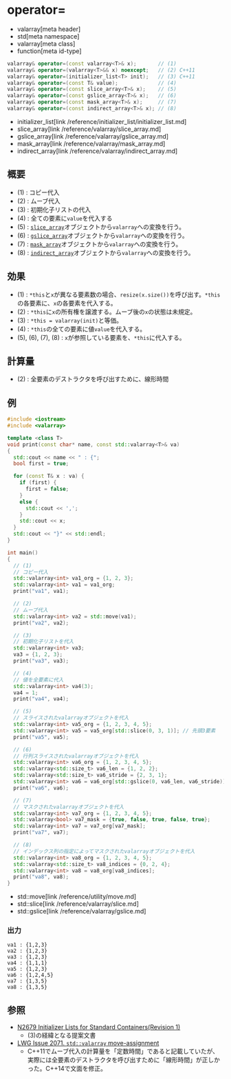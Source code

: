 # operator=
* valarray[meta header]
* std[meta namespace]
* valarray[meta class]
* function[meta id-type]

```cpp
valarray& operator=(const valarray<T>& x);       // (1)
valarray& operator=(valarray<T>&& x) noexcept;   // (2) C++11
valarray& operator=(initializer_list<T> init);   // (3) C++11
valarray& operator=(const T& value);             // (4)
valarray& operator=(const slice_array<T>& x);    // (5)
valarray& operator=(const gslice_array<T>& x);   // (6)
valarray& operator=(const mask_array<T>& x);     // (7)
valarray& operator=(const indirect_array<T>& x); // (8)
```
* initializer_list[link /reference/initializer_list/initializer_list.md]
* slice_array[link /reference/valarray/slice_array.md]
* gslice_array[link /reference/valarray/gslice_array.md]
* mask_array[link /reference/valarray/mask_array.md]
* indirect_array[link /reference/valarray/indirect_array.md]

## 概要
- (1) : コピー代入
- (2) : ムーブ代入
- (3) : 初期化子リストの代入
- (4) : 全ての要素に`value`を代入する
- (5) : [`slice_array`](/reference/valarray/slice_array.md)オブジェクトから`valarray`への変換を行う。
- (6) : [`gslice_array`](/reference/valarray/gslice_array.md)オブジェクトから`valarray`への変換を行う。
- (7) : [`mask_array`](/reference/valarray/mask_array.md)オブジェクトから`valarray`への変換を行う。
- (8) : [`indirect_array`](/reference/valarray/indirect_array.md)オブジェクトから`valarray`への変換を行う。



## 効果
- (1) : `*this`と`x`が異なる要素数の場合、`resize(x.size())`を呼び出す。`*this`の各要素に、`x`の各要素を代入する。
- (2) : `*this`に`x`の所有権を譲渡する。ムーブ後の`x`の状態は未規定。
- (3) : `*this = valarray(init)`と等価。
- (4) : `*this`の全ての要素に値`value`を代入する。
- (5), (6), (7), (8) : `x`が参照している要素を、`*this`に代入する。


## 計算量
- (2) : 全要素のデストラクタを呼び出すために、線形時間


## 例
```cpp example
#include <iostream>
#include <valarray>

template <class T>
void print(const char* name, const std::valarray<T>& va)
{
  std::cout << name << " : {";
  bool first = true;

  for (const T& x : va) {
    if (first) {
      first = false;
    }
    else {
      std::cout << ',';
    }
    std::cout << x;
  }
  std::cout << "}" << std::endl;
}

int main()
{
  // (1)
  // コピー代入
  std::valarray<int> va1_org = {1, 2, 3};
  std::valarray<int> va1 = va1_org;
  print("va1", va1);

  // (2)
  // ムーブ代入
  std::valarray<int> va2 = std::move(va1);
  print("va2", va2);

  // (3)
  // 初期化子リストを代入
  std::valarray<int> va3;
  va3 = {1, 2, 3};
  print("va3", va3);

  // (4)
  // 値を全要素に代入
  std::valarray<int> va4(3);
  va4 = 1;
  print("va4", va4);

  // (5)
  // スライスされたvalarrayオブジェクトを代入
  std::valarray<int> va5_org = {1, 2, 3, 4, 5};
  std::valarray<int> va5 = va5_org[std::slice(0, 3, 1)]; // 先頭3要素
  print("va5", va5);

  // (6)
  // 行列スライスされたvalarrayオブジェクトを代入
  std::valarray<int> va6_org = {1, 2, 3, 4, 5};
  std::valarray<std::size_t> va6_len = {1, 2, 2};
  std::valarray<std::size_t> va6_stride = {2, 3, 1};
  std::valarray<int> va6 = va6_org[std::gslice(0, va6_len, va6_stride)];
  print("va6", va6);

  // (7)
  // マスクされたvalarrayオブジェクトを代入
  std::valarray<int> va7_org = {1, 2, 3, 4, 5};
  std::valarray<bool> va7_mask = {true, false, true, false, true};
  std::valarray<int> va7 = va7_org[va7_mask];
  print("va7", va7);

  // (8)
  // インデックス列の指定によってマスクされたvalarrayオブジェクトを代入
  std::valarray<int> va8_org = {1, 2, 3, 4, 5};
  std::valarray<std::size_t> va8_indices = {0, 2, 4};
  std::valarray<int> va8 = va8_org[va8_indices];
  print("va8", va8);
}
```
* std::move[link /reference/utility/move.md]
* std::slice[link /reference/valarray/slice.md]
* std::gslice[link /reference/valarray/gslice.md]

### 出力
```
va1 : {1,2,3}
va2 : {1,2,3}
va3 : {1,2,3}
va4 : {1,1,1}
va5 : {1,2,3}
va6 : {1,2,4,5}
va7 : {1,3,5}
va8 : {1,3,5}
```

## 参照
- [N2679 Initializer Lists for Standard Containers(Revision 1)](http://www.open-std.org/jtc1/sc22/wg21/docs/papers/2008/n2679.pdf)
    - (3)の経緯となる提案文書
- [LWG Issue 2071. `std::valarray` move-assignment](http://www.open-std.org/jtc1/sc22/wg21/docs/lwg-defects.html#2071)
    - C++11でムーブ代入の計算量を「定数時間」であると記載していたが、実際には全要素のデストラクタを呼び出すために「線形時間」が正しかった。C++14で文面を修正。


